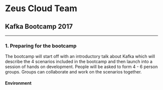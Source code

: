 # Zeus Cloud Team 
## Kafka Bootcamp 2017
---
### 1. Preparing for the bootcamp
The bootcamp will start off with an introductory talk about Kafka which will describe the 4 scenarios included in the bootcamp and then launch into a session of hands on development.  People will be asked to form 4 - 6 person groups.  Groups can collaborate and work on the scenarios together.  

#### Environment
